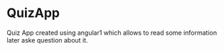 # QuizApp
Quiz App
created using angular1 
which allows to read some information 
later aske question about it.
